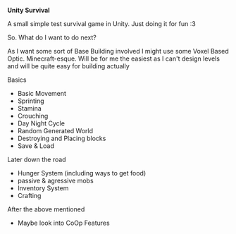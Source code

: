 **Unity Survival**
 
A small simple test survival game in Unity. 
Just doing it for fun :3 
 
So. What do I want to do next?

As I want some sort of Base Building involved I might use some Voxel Based Optic. Minecraft-esque. 
Will be for me the easiest as I can't design levels and will be quite easy for building actually

Basics
* Basic Movement
* Sprinting
* Stamina
* Crouching
* Day Night Cycle
* Random Generated World
* Destroying and Placing blocks
* Save & Load

Later down the road
* Hunger System (including ways to get food)
* passive & agressive mobs
* Inventory System
* Crafting

After the above mentioned
* Maybe look into CoOp Features